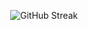 <p align="center">
  <img src="https://github-readme-streak-stats.herokuapp.com/?user=trivien11vn&theme=tokyonight" alt="GitHub Streak" />
</p>
